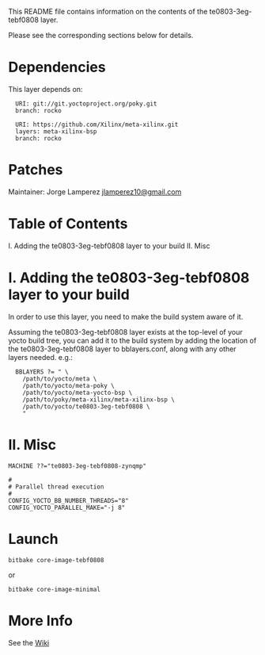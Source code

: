 This README file contains information on the contents of the
te0803-3eg-tebf0808 layer.

Please see the corresponding sections below for details.


Dependencies
============

This layer depends on:

```
  URI: git://git.yoctoproject.org/poky.git
  branch: rocko

  URI: https://github.com/Xilinx/meta-xilinx.git
  layers: meta-xilinx-bsp
  branch: rocko
```

Patches
=======

Maintainer: Jorge Lamperez <jlamperez10@gmail.com>


Table of Contents
=================

  I. Adding the te0803-3eg-tebf0808 layer to your build
 II. Misc


I. Adding the te0803-3eg-tebf0808 layer to your build
=================================================

In order to use this layer, you need to make the build system aware of
it.

Assuming the te0803-3eg-tebf0808 layer exists at the top-level of your
yocto build tree, you can add it to the build system by adding the
location of the te0803-3eg-tebf0808 layer to bblayers.conf, along with any
other layers needed. e.g.:

```
  BBLAYERS ?= " \
    /path/to/yocto/meta \
    /path/to/yocto/meta-poky \
    /path/to/yocto/meta-yocto-bsp \
    /path/to/poky/meta-xilinx/meta-xilinx-bsp \
    /path/to/yocto/te0803-3eg-tebf0808 \
    "
```

II. Misc
========

```
MACHINE ??="te0803-3eg-tebf0808-zynqmp"
```

```
#
# Parallel thread execution
#
CONFIG_YOCTO_BB_NUMBER_THREADS="8"
CONFIG_YOCTO_PARALLEL_MAKE="-j 8"
```

Launch
=========

```
bitbake core-image-tebf0808
```
or
```
bitbake core-image-minimal
```

More Info
=========
See the [Wiki](https://github.com/jlamperez/meta-te0803-3eg-tebf0808/wiki)
